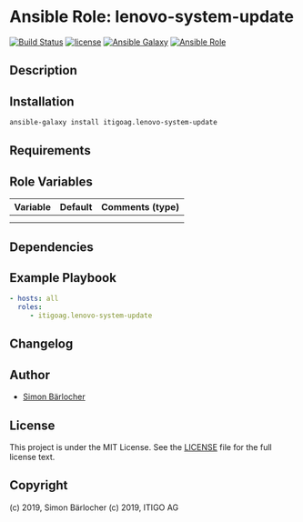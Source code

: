 # Ansible Role: lenovo-system-update

[![Build Status](https://img.shields.io/travis/itigoag/ansible.lenovo-system-update.svg?branch=master&style=popout-square)](https://travis-ci.org/itigoag/ansible.lenovo-system-update) [![license](https://img.shields.io/github/license/mashape/apistatus.svg?style=popout-square)](licence) [![Ansible Galaxy](http://img.shields.io/badge/ansible--galaxy-lenovo-system-update-blue.svg?style=popout-square)](https://galaxy.ansible.com/itigoag/lenovo-system-update) [![Ansible Role](https://img.shields.io/ansible/role/d/id.svg?style=popout-square)](https://galaxy.ansible.com/itigoag/lenovo-system-update)

## Description

## Installation

```bash
ansible-galaxy install itigoag.lenovo-system-update
```

## Requirements

## Role Variables

| Variable             | Default     | Comments (type)                                   |
| :---                 | :---        | :---                                              |
| | | |
| | | |

## Dependencies

## Example Playbook

```yml
- hosts: all
  roles:
     - itigoag.lenovo-system-update
```

## Changelog

## Author

* [Simon Bärlocher](https://sbaerlocher.ch)

## License

This project is under the MIT License. See the [LICENSE](licence) file for the full license text.

## Copyright

(c) 2019, Simon Bärlocher
(c) 2019, ITIGO AG
